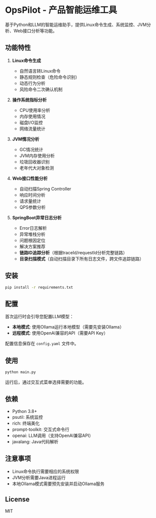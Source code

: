 # OpsPilot - 产品智能运维工具

基于Python和LLM的智能运维助手，提供Linux命令生成、系统监控、JVM分析、Web接口分析等功能。

## 功能特性

1. **Linux命令生成**
   - 自然语言转Linux命令
   - 静态规则检查（危险命令识别）
   - 动态行为分析
   - 风险命令二次确认机制

2. **操作系统指标分析**
   - CPU使用率分析
   - 内存使用情况
   - 磁盘I/O监控
   - 网络流量统计

3. **JVM情况分析**
   - GC情况统计
   - JVM内存使用分析
   - 垃圾回收器识别
   - 老年代大对象检测

4. **Web接口性能分析**
   - 自动扫描Spring Controller
   - 响应时间分析
   - 请求量统计
   - QPS参数分析

5. **SpringBoot异常日志分析**
   - Error日志解析
   - 异常堆栈分析
   - 问题根因定位
   - 解决方案推荐
   - **链路ID追踪分析**（根据traceId/requestId分析完整链路）
   - **目录扫描模式**（自动扫描目录下所有日志文件，跨文件追踪链路）

## 安装

```bash
pip install -r requirements.txt
```

## 配置

首次运行时会引导您配置LLM模型：
- **本地模式**: 使用Ollama运行本地模型（需要先安装Ollama）
- **远程模式**: 使用OpenAI兼容的API（需要API Key）

配置信息保存在 `config.yaml` 文件中。

## 使用

```bash
python main.py
```

运行后，通过交互式菜单选择需要的功能。

## 依赖

- Python 3.8+
- psutil: 系统监控
- rich: 终端美化
- prompt-toolkit: 交互式命令行
- openai: LLM调用（支持OpenAI兼容API）
- javalang: Java代码解析

## 注意事项

- Linux命令执行需要相应的系统权限
- JVM分析需要Java进程运行
- 本地Ollama模式需要预先安装并启动Ollama服务

## License

MIT
